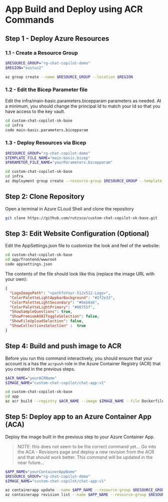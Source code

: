 # App Build and Deploy using ACR Commands

## Step 1 - Deploy Azure Resources

### 1.1 - Create a Resource Group

```bash
$RESOURCE_GROUP="rg-chat-copilot-demo"
$REGION="eastus2"

az group create --name $RESOURCE_GROUP --location $REGION
```

### 1.2 - Edit the Bicep Parameter file

Edit the infra/main-basic.parameters.bicepparam parameters as needed. At a minimum, you should change the principal Id to match your Id so that you have access to the key vault.

```bash
cd custom-chat-copilot-sk-base
cd infra
code main-basic.parameters.bicepparam 
```

### 1.3 - Deploy Resources via Bicep

```bash
$RESOURCE_GROUP="rg-chat-copilot-demo"
$TEMPLATE_FILE_NAME="main-basic.bicep"
$PARAMETER_FILE_NAME="yourParameters.bicepparam"

cd custom-chat-copilot-sk-base
cd infra
az deployment group create --resource-group $RESOURCE_GROUP --template-file $TEMPLATE_FILE_NAME --parameters $PARAMETER_FILE_NAME
```

## Step 2: Clone Repository

Open a terminal in Azure CLoud Shell and clone the repository

```bash
git clone https://github.com/rutzsco/custom-chat-copilot-sk-base.git
```

## Step 3: Edit Website Configuration (Optional)

Edit the AppSettings.json file to customize the look and feel of the website:

```bash
cd custom-chat-copilot-sk-base
cd app/frontend/wwwroot
code appsettings.json
```

The contents of the file should look like this (replace the image URL with your own):

```json
{
  "LogoImagePath": "<pathToYour-512x512-Logo>",
  "ColorPaletteLightAppbarBackground": "#2f2e33",
  "ColorPaletteLightSecondary": "#6eb8ab",
  "ColorPaletteLightPrimary": "#00755f",
  "ShowSampleQuestions": true,
  "ShowPremiumAOAIToggleSelection": false,
  "ShowFileUploadSelection": false,
  "ShowCollectionsSelection" :  true
}
```

## Step 4: Build and push image to ACR

Before you run this command interactively, you should ensure that your account is a has the `acrpush` role in the Azure Container Registry (ACR) that you created in the previous steps.

```bash
$ACR_NAME="yourACRName"
$IMAGE_NAME="custom-chat-copilot/chat-app:v1"

cd custom-chat-copilot-sk-base
cd app
az acr build --registry $ACR_NAME --image $IMAGE_NAME --file Dockerfile .
```

## Step 5: Deploy app to an Azure Container App (ACA)

Deploy the image built in the previous step to your Azure Container App.

> NOTE: this does not seem to be the correct command yet...  Go into the ACA - Revisions page and deploy a new revision from the ACR and that should work better.  This command will be updated in the near future...

```bash
$APP_NAME="yourContainerAppName"
$RESOURCE_GROUP="rg-chat-copilot-demo"
$IMAGE_NAME="custom-chat-copilot/chat-app:v1"

az containerapp update --name $APP_NAME --resource-group $RESOURCE_GROUP --image $IMAGE_NAME
az containerapp revision list --name $APP_NAME --resource-group $RESOURCE_GROUP -o table
```
